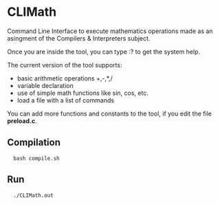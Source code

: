 # CLIMath

Command Line Interface to execute mathematics operations made as an asingment of the Compilers &amp; Interpreters subject.

Once you are inside the tool, you can type :? to get the system help.

The current version of the tool supports:

- basic arithmetic operations +,-,*,/
- variable declaration
- use of simple math functions like sin, cos, etc.
- load a file with a list of commands

You can add more functions and constants to the tool, if you edit the file **preload.c**.

## Compilation

```
  bash compile.sh
```

## Run

```
  ./CLIMath.out
```
